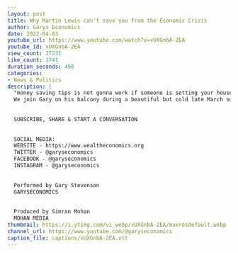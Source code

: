 ```yaml
---
layout: post
title: Why Martin Lewis can't save you from the Economic Crisis
author: Garys Economics
date: 2022-04-03
youtube_url: https://www.youtube.com/watch?v=vUXGnbA-2EA
youtube_id: vUXGnbA-2EA
view_count: 27231
like_count: 1741
duration_seconds: 498
categories:
- News & Politics
description: |
  "money saving tips is not gonna work if someone is setting your house and your community on fire"
  We join Gary on his balcony during a beautiful but cold late March sunset. He explains why it is that Martin Lewis feels he can no longer help people & why political action is needed
  
  
  SUBSCRIBE, SHARE & START A CONVERSATION
  
  
  SOCIAL MEDIA:
  WEBSITE - https://www.wealtheconomics.org
  TWITTER - @garyseconomics
  FACEBOOK - @garyseconomics
  INSTAGRAM - @garyseconomics
  
  
  Performed by Gary Stevenson
  GARYSECONOMICS
  
  
  Produced by Simran Mohan
  MOHAN MEDIA
thumbnail: https://i.ytimg.com/vi_webp/vUXGnbA-2EA/maxresdefault.webp
channel_url: https://www.youtube.com/@garyseconomics
caption_file: captions/vUXGnbA-2EA.vtt
---
```

